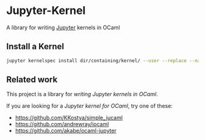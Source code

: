 # Jupyter-Kernel

A library for writing [Jupyter](https://jupyter.org) kernels in OCaml

## Install a Kernel

```sh
jupyter kernelspec install dir/containing/kernel/ --user --replace --name=<name>
```

## Related work

This project is a library for *writing Jupyter kernels in OCaml*.

If you are looking for a *Jupyter kernel for OCaml*, try one of these:
- https://github.com/KKostya/simple_jucaml
- https://github.com/andrewray/iocaml
- https://github.com/akabe/ocaml-jupyter
